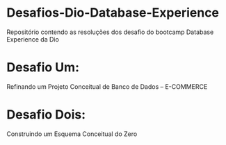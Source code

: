 # Desafios-Dio-Database-Experience
Repositório contendo as resoluções dos desafio do bootcamp Database Experience da Dio

# Desafio Um:
Refinando um Projeto Conceitual de Banco de Dados – E-COMMERCE

# Desafio Dois:
Construindo um Esquema Conceitual do Zero
